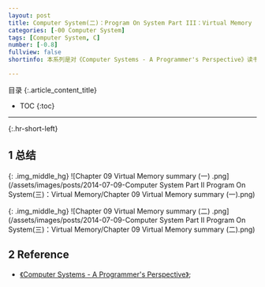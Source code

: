 ```yaml
---
layout: post
title: Computer System(二)：Program On System Part III：Virtual Memory
categories: [-00 Computer System]
tags: [Computer System, C]
number: [-0.8]
fullview: false
shortinfo: 本系列是对《Computer Systems - A Programmer's Perspective》读书总结，作为计算机科学其他课程的基础。本文是第2篇笔记-概述。

---
```

目录
{:.article_content_title}


* TOC
{:toc}

---
{:.hr-short-left}



## 1 总结 ##

{: .img_middle_hg}
![Chapter 09 Virtual Memory summary (一) .png](/assets/images/posts/2014-07-09-Computer System Part II Program On System(三)：Virtual Memory/Chapter 09 Virtual Memory summary (一).png)

{: .img_middle_hg}
![Chapter 09 Virtual Memory summary (二) .png](/assets/images/posts/2014-07-09-Computer System Part II Program On System(三)：Virtual Memory/Chapter 09 Virtual Memory summary (二).png)


## 2 Reference ##

- [《Computer Systems - A Programmer's Perspective》](https://www.amazon.com/Computer-Systems-Programmers-Perspective-2nd/dp/0136108040);





